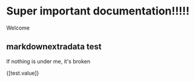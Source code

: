 # Super important documentation!!!!!

Welcome

## markdownextradata test

If nothing is under me, it's broken

{[test.value]}
